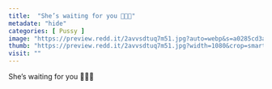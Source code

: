 ```yaml
---
title:  "She’s waiting for you 👅💦💦"
metadate: "hide"
categories: [ Pussy ]
image: "https://preview.redd.it/2avvsdtuq7m51.jpg?auto=webp&s=a0285cd3a5ac99dc68870d89b22ebca15968deb4"
thumb: "https://preview.redd.it/2avvsdtuq7m51.jpg?width=1080&crop=smart&auto=webp&s=7e64fffd88cb0fac31f68a9afe4826b46e3acd5a"
visit: ""
---
```

She’s waiting for you 👅💦💦
